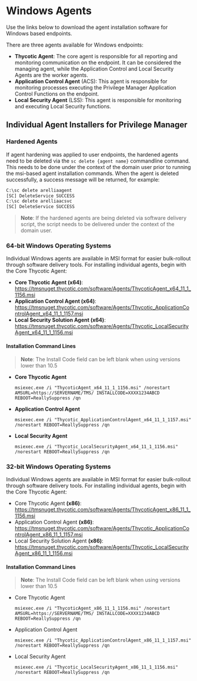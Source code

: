 [title]: # (Windows Agents)
[tags]: # (endpoint,installation)
[priority]: # (3)
# Windows Agents

Use the links below to download the agent installation software for Windows based endpoints.

There are three agents available for Windows endpoints:

* __Thycotic Agent__: The core agent is responsible for all reporting and monitoring communication on the endpoint. It can be considered the managing agent, while the Application Control and Local Security Agents are the worker agents.
* __Application Control Agent__ (ACS): This agent is responsible for monitoring processes executing the Privilege Manager Application Control Functions on the endpoint.
* __Local Security Agent__ (LSS): This agent is responsible for monitoring and executing Local Security functions.

## Individual Agent Installers for Privilege Manager

### Hardened Agents

If agent hardening was applied to user endpoints, the hardened agents need to be deleted via the `sc delete {agent name}` commandline command. This needs to be done under the context of the domain user prior to running the msi-based agent installation commands. When the agent is deleted successfully, a success message will be returned, for example:

```cmd
C:\sc delete arelliaagent
[SC] DeleteService SUCCESS
C:\sc delete arelliaacsvc
[SC] DeleteService SUCCESS
```

>**Note**: If the hardened agents are being deleted via software delivery script, the script needs to be delivered under the context of the domain user.

### 64-bit Windows Operating Systems

Individual Windows agents are available in MSI format for easier bulk-rollout through software delivery tools. For installing individual agents, begin with the Core Thycotic Agent:

* __Core Thycotic Agent (x64)__:
  https://tmsnuget.thycotic.com/software/Agents/ThycoticAgent_x64_11_1_1156.msi
* __Application Control Agent (x64)__:
  https://tmsnuget.thycotic.com/software/Agents/Thycotic_ApplicationControlAgent_x64_11_1_1157.msi
* __Local Security Solution Agent (x64)__:
  https://tmsnuget.thycotic.com/software/Agents/Thycotic_LocalSecurityAgent_x64_11_1_1156.msi

#### Installation Command Lines

>**Note**:
>The Install Code field can be left blank when using versions lower than 10.5

* __Core Thycotic Agent__
  ```
  msiexec.exe /i "ThycoticAgent_x64_11_1_1156.msi" /norestart AMSURL=https://SERVERNAME/TMS/ INSTALLCODE=XXXX1234ABCD REBOOT=ReallySuppress /qn
  ```
* __Application Control Agent__
  ```
  msiexec.exe /i "Thycotic_ApplicationControlAgent_x64_11_1_1157.msi" /norestart REBOOT=ReallySuppress /qn
  ```
* __Local Security Agent__
  ```
  msiexec.exe /i "Thycotic_LocalSecurityAgent_x64_11_1_1156.msi" /norestart REBOOT=ReallySuppress /qn
  ```

### 32-bit Windows Operating Systems

Individual Windows agents are available in MSI format for easier bulk-rollout through software delivery tools. For installing individual agents, begin with the Core Thycotic Agent:

* Core Thycotic Agent __(x86)__:
  https://tmsnuget.thycotic.com/software/Agents/ThycoticAgent_x86_11_1_1156.msi
* Application Control Agent __(x86)__:
  https://tmsnuget.thycotic.com/software/Agents/Thycotic_ApplicationControlAgent_x86_11_1_1157.msi
* Local Security Solution Agent __(x86)__:
  https://tmsnuget.thycotic.com/software/Agents/Thycotic_LocalSecurityAgent_x86_11_1_1156.msi

#### Installation Command Lines

>**Note**:
>The Install Code field can be left blank when using versions lower than 10.5

* Core Thycotic Agent
  ```
  msiexec.exe /i "ThycoticAgent_x86_11_1_1156.msi" /norestart AMSURL=https://SERVERNAME/TMS/ INSTALLCODE=XXXX1234ABCD REBOOT=ReallySuppress /qn
  ```
* Application Control Agent
  ```
  msiexec.exe /i "Thycotic_ApplicationControlAgent_x86_11_1_1157.msi" /norestart REBOOT=ReallySuppress /qn
  ```
* Local Security Agent
  ```
  msiexec.exe /i "Thycotic_LocalSecurityAgent_x86_11_1_1156.msi" /norestart REBOOT=ReallySuppress /qn
  ```
